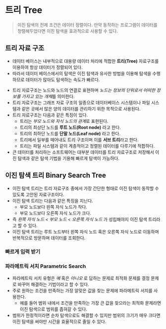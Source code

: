 # 트리 Tree
> 이진 탐색의 전제 조건은 데이터 정렬이다. 만약 동작하는 프로그램이 데이터를 정렬해두었다면 이진 탐색을 효과적으로 사용할 수 있다.

## 트리 자료 구조
* 데이터 베이스는 내부적으로 대용량 데이터 처리에 적합한 **트리(Tree)** 자료구조를 이용하여 항상 데이터가 정렬되어 있다. 
* 따라서 데이터 베이스에서의 탐색은 이진 탐색과 유사한 방법을 이용해 탐색을 수행하므로 데이터가 많아도 탐색하는 속도가 빠르다.

<!-- 트리 -->

* 트리 자료구조는 노드와 노드의 연결로 표현하며 *노드는 정보의 단위로서 어떠한 정보를 가지고 있는 개체*를 의미한다.
* 트리 자료구조는 그래프 자료 구조의 일종으로 데이터베이스 시스템이나 파일 시스템과 같은 곳에서 많은 양의 데이터를 관리하기 위한 목적으로 사용된다.
* 트리 자료구조는 다음과 같은 특징이 있다.
    + 트리는 *부모 노드와 자식 노드의 관계*로 표현된다.
    + 트리의 최상단 노드를 **루트 노드(Root node)** 라고 한다.
    + 트리의 최하단 노드를 **단말 노드(Leaf node)** 라고 한다.
    + 트리에서 일부를 떼어내도 트리 구조이며 이를 **서브 트리**라고 한다.
    + 트리는 파일 시스템과 같이 계층적이고 정렬된 데이터를 다루기에 적합하다.
* 큰 데이터를 처리하는 소프트웨어는 대부분 데이터를 트리 자료구조로 저장해서 이진 탐색과 같은 탐색 기법을 기용해 빠르게 탐색이 가능하다.


## 이진 탐색 트리 Binary Search Tree
* 이진 탐색 트리는 트리 자료구조 중에서 가장 간단한 형태로 이진 탐색이 동작할 수 있도록 고안된 자료구조이다.
* 이진 탐색 트리는 다음과 같은 특징을 지닌다.
    + 부모 노드보다 왼쪽 자식 노드가 작다.
    + 부모 노드보다 오른쪽 자식 노드가 크다.
* 즉 *왼쪽 자식 노드 < 부모 노드 < 오른쪽 자식 노드* 가 성립해야지 이진 탐색 트리라고 할 수 있다.
* 이진 탐색 트리는 루트 노드부터 왼쪽 자식 노드 혹은 오른쪽 자식 노드로 이동하며 반복적으로 방문하며 데이터를 조회한다.


### 빠르게 입력 받기


### 파라메트릭 서치 Parametric Search
* 파라메트릭 서치 유형은 *예* 혹은 *아니오* 로 답하는 문제로 최적화 문제를 결정 문제로 바꾸어 해결하는 기법이라고 할 수 있다.
* 주로 원하는 조건을 만족하는 가장 알맞은 값을 찾는 문제에 파라메트릭 서치를 사용한다.
    + 예를 들어 범위 내에서 조건을 만족하는 가장 큰 값을 찾으라는 최적화 문제라면 이진 탐색으로 범위를 좁혀갈 수 있다.
* 범위가 한정적이라면 순차 탐색으로도 해결할 수 있지만 범위의 크기가 매우 크다면 이진 탐색을 써야만 시간을 효율적으로 줄일 수 있다. 



